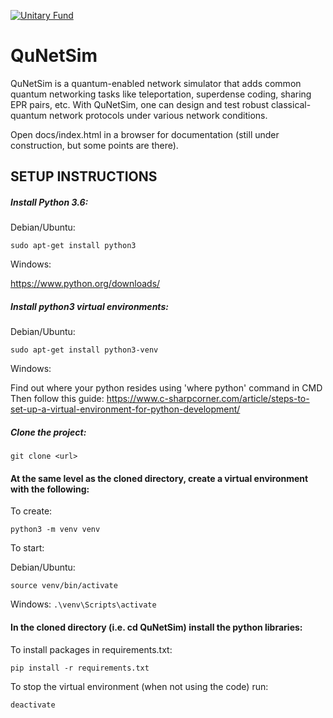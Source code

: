 [![Unitary Fund](https://img.shields.io/badge/Supported%20By-UNITARY%20FUND-brightgreen.svg?style=for-the-badge)](http://unitary.fund)

# QuNetSim

QuNetSim is a quantum-enabled network simulator that adds common quantum networking tasks like teleportation, superdense coding, sharing EPR pairs, etc. With QuNetSim, one can design and test robust classical-quantum network protocols under various network conditions.

Open docs/index.html in a browser for documentation (still under construction, but some points are there).

## SETUP INSTRUCTIONS

##### Install Python 3.6:

Debian/Ubuntu:

`sudo apt-get install python3`

Windows:

https://www.python.org/downloads/

##### Install python3 virtual environments:

Debian/Ubuntu:

`sudo apt-get install python3-venv`

Windows:

Find out where your python resides using 'where python' command in CMD
Then follow this guide: https://www.c-sharpcorner.com/article/steps-to-set-up-a-virtual-environment-for-python-development/


##### Clone the project:

`git clone <url>`

#### At the same level as the cloned directory, create a virtual environment with the following:

To create:

`python3 -m venv venv`

To start:

Debian/Ubuntu:

`source venv/bin/activate`

Windows:
`.\venv\Scripts\activate`

#### In the cloned directory (i.e. cd QuNetSim) install the python libraries:
To install packages in requirements.txt:

`pip install -r requirements.txt`

To stop the virtual environment (when not using the code) run:

`deactivate`
